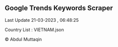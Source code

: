 

## Google Trends Keywords Scraper 
 
Last Update 21-03-2023 , 06:48:25

Country List :
VIETNAM.json



© Abdul Muttaqin 
